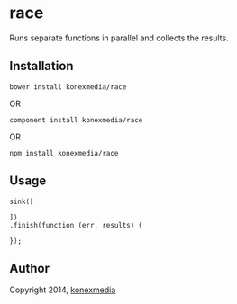 # race

Runs separate functions in parallel and collects the results.

## Installation

    bower install konexmedia/race
    
OR

    component install konexmedia/race

OR

    npm install konexmedia/race

## Usage

    sink([
    
    ])
    .finish(function (err, results) {
        
    });

## Author

Copyright 2014, [konexmedia](http://konexmedia.com)